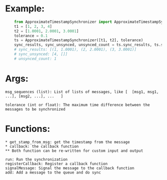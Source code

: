 # Example:
```python
    from ApproximateTimestampSynchronizer import ApproximateTimestampSynchronizer
    t1 = [1, 2, 3, 4]
    t2 = [1.0001, 2.0001, 3.0001]
    tolerance = 0.1
    ts = ApproximateTimestampSynchronizer([t1, t2], tolerance)
    sync_results, sync_unsynced, unsynced_count = ts.sync_results, ts.sync_unsynced, ts.unsynced_count
    # sync_results: [(1, 1.0001), (2, 2.0001), (3, 3.0001)]
    # sync_unsynced: [4, []]
    # unsynced_count: 1
```

# Args:
    msg_sequences (list): List of lists of messages, like [  [msg1, msg1, ...], [msg2, ...], ...   ]

    tolerance (int or float): The maximum time difference between the messages to be synchronized
# Functions:
    * get_stamp_from_msg: get the timestamp from the message
    * callback: the callback function
    ** Both function can be re-written for custom input and output

    run: Run the synchronization
    registerCallback: Register a callback function
    signalMessage: Signal the message to the callback function
    add: Add a message to the queue and do sync